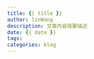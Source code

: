```yaml
---
title: {{ title }}
author: linWang
description: 文章内容简要描述
date: {{ date }}
tags:
categories: blog
---
```

